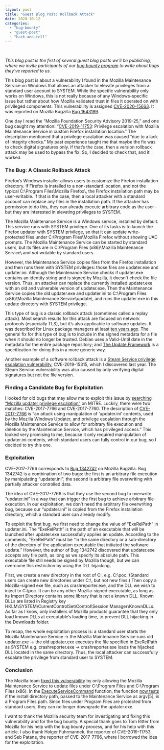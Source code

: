 ```yaml
---
layout: post
title: "Guest Blog Post: Rollback Attack"
date: 2020-10-12
categories: 
  - "bug-bounty"
  - "guest-post"
  - "hack-and-tell"
---
```


 

_This blog post is the first of several guest blog posts we'll be publishing, where we invite participants of our [bug bounty program](https://www.mozilla.org/en-US/security/client-bug-bounty/) to write about bugs they've reported to us._

This blog post is about a vulnerability I found in the Mozilla Maintenance Service on Windows that allows an attacker to elevate privileges from a standard user account to SYSTEM. While the specific vulnerability only works on Windows, this is not really because of any Windows-specific issue but rather about how Mozilla validated trust in files it operated on with privileged components. This vulnerability is assigned [CVE-2020-15663](https://www.mozilla.org/en-US/security/advisories/mfsa2020-36/#CVE-2020-15663). It was reported on Mozilla Bugzilla [Bug 1643199](https://bugzilla.mozilla.org/show_bug.cgi?id=1643199).

One day I read the “Mozilla Foundation Security Advisory 2019-25,” and one bug caught my attention: “[CVE-2019-11753](https://www.mozilla.org/en-US/security/advisories/mfsa2019-25/#CVE-2019-11753): Privilege escalation with Mozilla Maintenance Service in custom Firefox installation location.” The description mentioned that a privilege escalation was caused “due to a lack of integrity checks.” My past experience taught me that maybe the fix was to check digital signatures only. If that’s the case, then a version rollback attack may be used to bypass the fix. So, I decided to check that, and it worked.

### **The Bug: A Classic Rollback Attack**

Firefox’s Windows installer allows users to customize the Firefox installation directory. If Firefox is installed to a non-standard location, and not the typical C:\\Program Files\\Mozilla Firefox\\, the Firefox installation path may be user-writable. If that is the case, then a local attacker with a standard account can replace any files in the installation path. If the attacker has permission to do this, they can already execute arbitrary code as the user - but they are interested in elevating privileges to SYSTEM.

The Mozilla Maintenance Service is a Windows service, installed by default. This service runs with SYSTEM privilege. One of its tasks is to launch the Firefox updater with SYSTEM privilege, so that it can update write-protected files under C:\\Program Files\\Mozilla Firefox without showing UAC prompts. The Mozilla Maintenance Service can be started by standard users, but its files are in C:\\Program Files (x86)\\Mozilla Maintenance Service\\ and _not_ writable by standard users.

However, the Maintenance Service copies files from the Firefox installation and then runs them with SYSTEM privileges: those files are updater.exe and updater.ini. Although the Maintenance Service checks if updater.exe contains an identity string and is signed by Mozilla, it doesn't check the file version. Thus, an attacker can replace the currently installed updater.exe with an old and vulnerable version of updater.exe. Then the Maintenance Service copies the old updater.exe and updater.ini to C:\\Program Files (x86)\\Mozilla Maintenance Service\\update\\, and runs the updater.exe in this update directory with SYSTEM privilege.

This type of bug is a classic rollback attack (sometimes called a replay attack). Most search results for this attack are focused on network protocols (especially TLS), but it’s also applicable to software updates. It was described for Linux package managers at least [ten years ago](https://www2.cs.arizona.edu/stork/packagemanagersecurity/attacks-on-package-managers.html). The general fix for this type of bug is to include in the signed metadata for a file when it should no longer be trusted. Debian uses a Valid-Until date in the metadata for the entire package repository; and [The Update Framework](https://theupdateframework.io/) is a specification for doing this in a more generic way.

Another example of a software rollback attack is a [Steam Service privilege escalation vulnerability](https://xiaoyinl.github.io/steam_EoP_bypass.html), CVE-2019-15315, which I discovered last year. The Steam Service vulnerability was also caused by only verifying digital signatures but not the file version.

### **Finding a Candidate Bug for Exploitation**

I looked for old bugs that may allow me to exploit this issue by [searching “Mozilla updater privilege escalation”](https://cve.mitre.org/cgi-bin/cvekey.cgi?keyword=Mozilla+updater+privilege+escalation) on MITRE. Luckily, there were two matches: CVE-2017-7766 and CVE-2017-7760. The description of [CVE-2017-7766](https://cve.mitre.org/cgi-bin/cvename.cgi?name=CVE-2017-7766) is “an attack using manipulation of ‘updater.ini’ contents, used by the Mozilla Windows Updater, and privilege escalation through the Mozilla Maintenance Service to allow for arbitrary file execution and deletion by the Maintenance Service, which has privileged access.” This looked very promising to me, because it only required manipulation of updater.ini contents, which standard users can fully control in our bug, so I decided to try this one.

### **Exploitation**

CVE-2017-7766 corresponds to [Bug 1342742](https://bugzilla.mozilla.org/show_bug.cgi?id=1342742) on Mozilla Bugzilla. Bug 1342742 is a combination of two bugs: the first is an arbitrary file execution by manipulating “updater.ini”; the second is arbitrary file overwriting with partially attacker controlled data.

The idea of CVE-2017-7766 is that they use the second bug to overwrite “updater.ini” in a way that can trigger the first bug to achieve arbitrary file execution. In our exploitation, we don’t need the arbitrary file overwriting bug, because our “updater.ini” is copied from the Firefox installation directory, which a standard user can already modify.

To exploit the first bug, we first need to change the value of “ExeRelPath” in updater.ini. The “ExeRelPath” is the path of an executable that will be launched after updater.exe successfully applies an update. According to the comments, “ExeRelPath” must be “in the same directory or a sub-directory of the directory of the application executable that initiated the software update.” However, the author of Bug 1342742 discovered that updater.exe accepts any file path, as long as we specify its absolute path. This executable file still needs be signed by Mozilla though, but we can overcome this restriction by using the DLL hijacking.

First, we create a new directory in the root of C:, e.g. C:\\poc. (Standard users can create new directories under C:\\, but not new files.) Then copy a Mozilla-signed exe file, such as crashreporter.exe, and the DLL we wish to inject to C:\\poc. It can be any other Mozilla-signed executable, as long as its Import Directory contains some library that is not a known DLL. Known DLLs are listed in Registry key HKLM\\SYSTEM\\CurrentControlSet\\Control\\Session Manager\\KnownDLLs. As far as I know, only installers of Mozilla products guarantee that they only load known DLLs at executable’s loading time, to prevent DLL hijacking in the Downloads folder.

To recap, the whole exploitation process is: a standard user starts the Mozilla Maintenance Service -> the Mozilla Maintenance Service runs old updater.exe -> the old updater.exe executes the file specified in ExeRelPath as SYSTEM e.g. crashreporter.exe -> crashreporter.exe loads the hijacked DLL located in the same directory. Thus, the local attacker can successfully escalate the privilege from standard user to SYSTEM.

### **Conclusion**

The Mozilla team [fixed this vulnerability](https://hg.mozilla.org/mozilla-central/rev/6a541f963216b68b88f16164bf11f93fdc7c9bd7) by only allowing the Mozilla Maintenance Service to update files under C:\\Program Files and C:\\Program Files (x86). In the [ExecuteServiceCommand](https://searchfox.org/mozilla-central/rev/89d33e1c3b0a57a9377b4815c2f4b58d933b7c32/toolkit/components/maintenanceservice/workmonitor.cpp#577) function, the function [now tests](https://searchfox.org/mozilla-central/rev/89d33e1c3b0a57a9377b4815c2f4b58d933b7c32/toolkit/components/maintenanceservice/workmonitor.cpp#640) if the install directory path, passed to the Maintenance Service as argv\[5\], is a Program Files path. Since files under Program Files are protected from standard users, they can no longer downgrade the updater.exe.

I want to thank the Mozilla security team for investigating and fixing this vulnerability and for the bug bounty. A special thank goes to Tom Ritter from Mozilla for his help with the bug bounty process, and for his help with this article. I also thank Holger Fuhrmannek, the reporter of CVE-2019-11753, and Seb Patane, the reporter of CVE-2017-7766, where I borrowed the idea for the exploitation.
